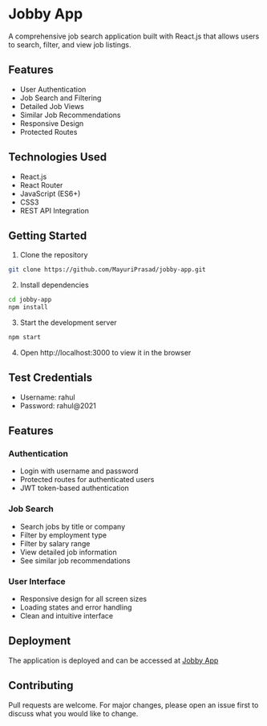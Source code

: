 # Jobby App

A comprehensive job search application built with React.js that allows users to search, filter, and view job listings.

## Features

- User Authentication
- Job Search and Filtering
- Detailed Job Views
- Similar Job Recommendations
- Responsive Design
- Protected Routes

## Technologies Used

- React.js
- React Router
- JavaScript (ES6+)
- CSS3
- REST API Integration

## Getting Started

1. Clone the repository
```bash
git clone https://github.com/MayuriPrasad/jobby-app.git
```

2. Install dependencies
```bash
cd jobby-app
npm install
```

3. Start the development server
```bash
npm start
```

4. Open http://localhost:3000 to view it in the browser

## Test Credentials

- Username: rahul
- Password: rahul@2021

## Features

### Authentication
- Login with username and password
- Protected routes for authenticated users
- JWT token-based authentication

### Job Search
- Search jobs by title or company
- Filter by employment type
- Filter by salary range
- View detailed job information
- See similar job recommendations

### User Interface
- Responsive design for all screen sizes
- Loading states and error handling
- Clean and intuitive interface

## Deployment

The application is deployed and can be accessed at [Jobby App](https://mayuriprasad.github.io/jobby-app)

## Contributing

Pull requests are welcome. For major changes, please open an issue first to discuss what you would like to change.
